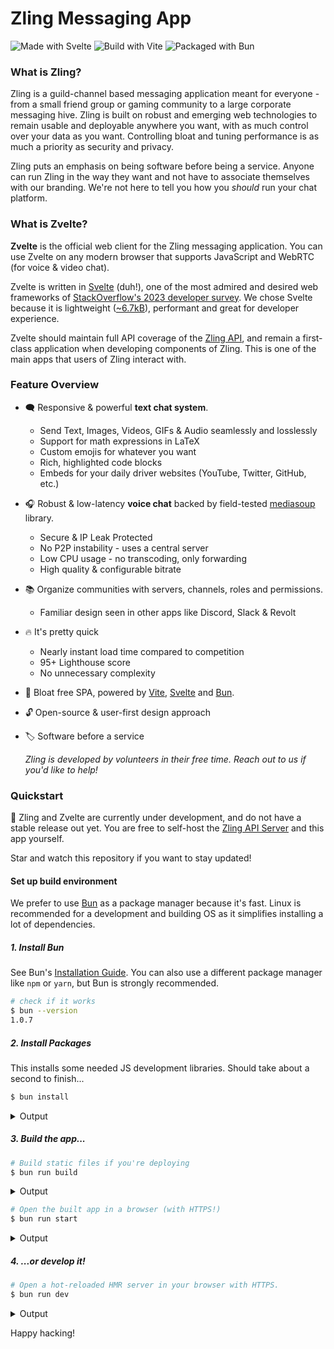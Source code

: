 # Zling Messaging App
![Made with Svelte](https://img.shields.io/badge/Made_with-Svelte-FF3C00)
![Build with Vite](https://img.shields.io/badge/Built_with-Vite-646CFF)
![Packaged with Bun](https://img.shields.io/badge/Packaged_with-Bun-F9F1E1)

### What is Zling?
Zling is a guild-channel based messaging application meant for everyone - from a small
friend group or gaming community to a large corporate messaging hive. Zling is
built on robust and emerging web technologies to remain usable and deployable
anywhere you want, with as much control over your data as you want. Controlling
bloat and tuning performance is as much a priority as security and privacy.

Zling puts an emphasis on being software before being a service. Anyone can run
Zling in the way they want and not have to associate themselves with our
branding. We're not here to tell you how you *should* run your chat platform.

### What is Zvelte?
**Zvelte** is the official web client for the Zling messaging application. You
can use Zvelte on any modern browser that supports JavaScript and WebRTC (for voice
& video chat).

Zvelte is written in [Svelte](https://svelte.dev/) (duh!), one of the most
admired and desired web frameworks of [StackOverflow's 2023 developer
survey](https://survey.stackoverflow.co/2023/#technology-admired-and-desired).
We chose Svelte because it is lightweight
([~6.7kB](https://bundlephobia.com/package/svelte@4.2.2)), performant and great
for developer experience.

Zvelte should maintain full API coverage of the [Zling API](https://github.com/zlingapp/server), and remain a first-class application when developing components of Zling. This is one of the main apps that users of Zling interact with.

### Feature Overview
- 🗨️ Responsive & powerful **text chat system**.
  - Send Text, Images, Videos, GIFs & Audio seamlessly and losslessly
  -  Support for math expressions in LaTeX
  -  Custom emojis for whatever you want
  -  Rich, highlighted code blocks
  -  Embeds for your daily driver websites (YouTube, Twitter, GitHub, etc.)

- 🎧 Robust & low-latency **voice chat** backed by field-tested [mediasoup](https://github.com/versatica/mediasoup-client/) library.
  - Secure & IP Leak Protected
  - No P2P instability - uses a central server
  - Low CPU usage - no transcoding, only forwarding
  - High quality & configurable bitrate
- 📚 Organize communities with servers, channels, roles and permissions.
  - Familiar design seen in other apps like Discord, Slack & Revolt
- 🔥 It's pretty quick
  - Nearly instant load time compared to competition
  - 95+ Lighthouse score
  - No unnecessary complexity
- 🌱 Bloat free SPA, powered by [Vite](https://vitejs.dev/),
  [Svelte](https://svelte.dev/) and [Bun](https://bun.sh/).
- 🔓 Open-source & user-first design approach
- 🏷️ Software before a service
  
  *Zling is developed by volunteers in their free time. Reach out to us if you'd
  like to help!*

### Quickstart
🚧 Zling and Zvelte are currently under development, and do not have a stable release out yet. You are free to self-host the [Zling API Server](https://github.com/zlingapp/server) and this app yourself.

Star and watch this repository if you want to stay updated!

#### Set up build environment
We prefer to use [Bun](https://bun.sh/) as a package manager because it's fast.
Linux is recommended for a development and building OS as it simplifies
installing a lot of dependencies.
##### 1. Install Bun
See Bun's [Installation Guide](https://bun.sh/docs/installation). You can also
use a different package manager like `npm` or `yarn`, but Bun is strongly
recommended.
```sh
# check if it works
$ bun --version
1.0.7
```

##### 2. Install Packages
This installs some needed JS development libraries. Should take about a second
to finish...
```sh
$ bun install
```

<details>
<summary>Output</summary>

```sh
bun install v1.0.7 (b0393fba)
 + @iconify/json@2.2.133
 + @sveltejs/vite-plugin-svelte@2.4.6
 + @tsconfig/svelte@3.0.0
 + @types/node@20.8.9
 + svelte@3.59.2
 + svelte-check@2.10.3
 + tslib@2.6.2
 + typescript@4.9.5
 + unplugin-icons@0.16.6
 + vite@4.5.0
 + vite-plugin-mkcert@1.16.0
 + dayjs@1.11.10
 + mediasoup-client@3.6.102
 + svelte-routing@1.11.0

 168 packages installed [1065.00ms]
```
</details>

##### 3. Build the app...
```sh
# Build static files if you're deploying
$ bun run build
```
<details>
<summary>Output</summary>

```sh
vite v4.5.0 building for production...
✓ 303 modules transformed.
dist/index.html                   1.96 kB │ gzip:  0.91 kB
dist/assets/index-121c99f0.css   31.38 kB │ gzip:  6.47 kB  # main css file
dist/assets/index-7ef777b8.js   215.70 kB │ gzip: 66.69 kB  # app including all icons & some css
dist/assets/index-a2f0e58a.js   281.96 kB │ gzip: 49.23 kB  # loaded during voice chat only
✓ built in 2.69s

# ✅ Your built files are in the dist/ folder ready to host.
```
</details>


```sh
# Open the built app in a browser (with HTTPS!)
$ bun run start
```
<details>
<summary>Output</summary>

```
  ➜  Local:   https://localhost:2000/
  ➜  Network: use --host to expose
  ➜  press h to show help
```
</details>

##### 4. ...or develop it!
```sh
# Open a hot-reloaded HMR server in your browser with HTTPS.
$ bun run dev
```
<details>
<summary>Output</summary>

```
  VITE v4.5.0  ready in 325 ms

  ➜  Local:   https://localhost:2000/
  ➜  Network: use --host to expose
  ➜  press h to show help
```
</details>

Happy hacking!